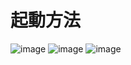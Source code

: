 # 起動方法
![image](https://github.com/user-attachments/assets/4e6a8aa8-e18e-45b8-af5d-07058f7a30fe)
![image](https://github.com/user-attachments/assets/5874ab57-3f1b-40db-a3ae-353d8ded58f0)
![image](https://github.com/user-attachments/assets/219e9fc7-68cf-4a2c-94cc-72cbbc3e6ac3)

